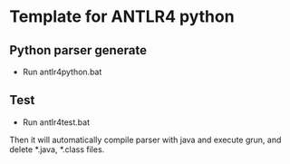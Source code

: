 # Template for ANTLR4 python
## Python parser generate
- Run antlr4python.bat
## Test
- Run antlr4test.bat  

Then it will automatically compile parser with java and execute grun, and delete *.java, *.class files.